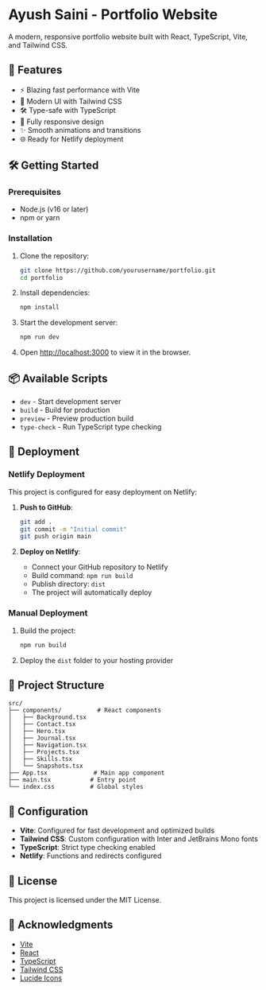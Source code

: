 # Ayush Saini - Portfolio Website

A modern, responsive portfolio website built with React, TypeScript, Vite, and Tailwind CSS.

## 🚀 Features

- ⚡ Blazing fast performance with Vite
- 🎨 Modern UI with Tailwind CSS
- 🛠 Type-safe with TypeScript
- 📱 Fully responsive design
- ✨ Smooth animations and transitions
- 🌐 Ready for Netlify deployment

## 🛠️ Getting Started

### Prerequisites

- Node.js (v16 or later)
- npm or yarn

### Installation

1. Clone the repository:
   ```bash
   git clone https://github.com/yourusername/portfolio.git
   cd portfolio
   ```

2. Install dependencies:
   ```bash
   npm install
   ```

3. Start the development server:
   ```bash
   npm run dev
   ```

4. Open [http://localhost:3000](http://localhost:3000) to view it in the browser.

## 📦 Available Scripts

- `dev` - Start development server
- `build` - Build for production
- `preview` - Preview production build
- `type-check` - Run TypeScript type checking

## 🚀 Deployment

### Netlify Deployment

This project is configured for easy deployment on Netlify:

1. **Push to GitHub**: 
   ```bash
   git add .
   git commit -m "Initial commit"
   git push origin main
   ```

2. **Deploy on Netlify**:
   - Connect your GitHub repository to Netlify
   - Build command: `npm run build`
   - Publish directory: `dist`
   - The project will automatically deploy

### Manual Deployment

1. Build the project:
   ```bash
   npm run build
   ```

2. Deploy the `dist` folder to your hosting provider

## 📁 Project Structure

```
src/
├── components/          # React components
│   ├── Background.tsx
│   ├── Contact.tsx
│   ├── Hero.tsx
│   ├── Journal.tsx
│   ├── Navigation.tsx
│   ├── Projects.tsx
│   ├── Skills.tsx
│   └── Snapshots.tsx
├── App.tsx             # Main app component
├── main.tsx           # Entry point
└── index.css          # Global styles
```

## 🔧 Configuration

- **Vite**: Configured for fast development and optimized builds
- **Tailwind CSS**: Custom configuration with Inter and JetBrains Mono fonts
- **TypeScript**: Strict type checking enabled
- **Netlify**: Functions and redirects configured

## 📄 License

This project is licensed under the MIT License.

## 🙏 Acknowledgments

- [Vite](https://vitejs.dev/)
- [React](https://reactjs.org/)
- [TypeScript](https://www.typescriptlang.org/)
- [Tailwind CSS](https://tailwindcss.com/)
- [Lucide Icons](https://lucide.dev/)
